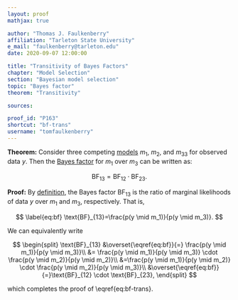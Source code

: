 ```yaml
---
layout: proof
mathjax: true

author: "Thomas J. Faulkenberry"
affiliation: "Tarleton State University"
e_mail: "faulkenberry@tarleton.edu"
date: 2020-09-07 12:00:00

title: "Transitivity of Bayes Factors"
chapter: "Model Selection"
section: "Bayesian model selection"
topic: "Bayes factor"
theorem: "Transitivity"

sources:

proof_id: "P163"
shortcut: "bf-trans"
username: "tomfaulkenberry"
---
```



**Theorem:** Consider three competing [models](/D/gm) $m_1$, $m_2$, and $m_33$ for observed data $y$. Then the [Bayes factor](/D/bf) for $m_1$ over $m_3$ can be written as:

$$ \label{eq:bf-trans}
\text{BF}_{13} = \text{BF}_{12}\cdot \text{BF}_{23}.
$$

**Proof:** By [definition](/D/bf), the Bayes factor $\text{BF}_{13}$ is the ratio of marginal likelihoods of data $y$ over $m_1$ and $m_3$, respectively. That is,

$$ \label{eq:bf}
\text{BF}_{13}=\frac{p(y \mid m_1)}{p(y \mid m_3)}.
$$

We can equivalently write 

$$
\begin{split}
  \text{BF}_{13} &\overset{\eqref{eq:bf}}{=} \frac{p(y \mid m_1)}{p(y \mid m_3)}\\
  &= \frac{p(y \mid m_1)}{p(y \mid m_3)} \cdot \frac{p(y \mid m_2)}{p(y \mid m_2)}\\
  &=\frac{p(y \mid m_1)}{p(y \mid m_2)} \cdot \frac{p(y \mid m_2)}{p(y \mid m_3)}\\
  &\overset{\eqref{eq:bf}}{=}\text{BF}_{12} \cdot \text{BF}_{23},
\end{split}
$$

which completes the proof of \eqref{eq:bf-trans}.